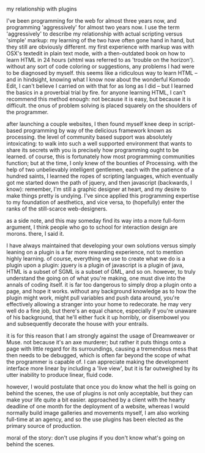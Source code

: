 my relationship with plugins

I've been programming for the web for almost three years now, and programming 'aggressively' for almost two years now. I use the term 'aggressively' to describe my relationship with actual scripting versus 'simple' markup: my learning of the two have often gone hand in hand, but they still are obviously different. my first experience with markup was with OSX's textedit in plain text mode, with a then-outdated book on how to learn HTML in 24 hours (xhtml was referred to as 'trouble on the horizon'). without any sort of code coloring or suggestions, any problems I had were to be diagnosed by myself. this seems like a ridiculous way to learn HTML – and in hindsight, knowing what I know now about the wonderful Komodo Edit, I can't believe I carried on with that for as long as I did – but I learned the basics in a proverbial trial by fire. for anyone learning HTML, I can't recommend this method enough: not because it is easy, but because it is difficult. the onus of problem solving is placed squarely on the shoulders of the programmer. 

after launching a couple websites, I then found myself knee deep in script-based programming by way of the delicious framework known as processing. the level of community based support was absolutely intoxicating: to walk into such a well supported environment that wants to share its secrets with you is precisely how programming ought to be learned. of course, this is fortunately how most programming communities function; but at the time, I only knew of the bounties of Processing. with the help of two unbelievably intelligent gentlemen, each with the patience of a hundred saints, I learned the ropes of scripting languages, which eventually got me started down the path of jquery, and then javascript (backwards, I know): remember, I'm still a graphic designer at heart, and my desire to make things pretty is undying. I've since applied this programming expertise to my foundation of aesthetics, and vice versa, to (hopefully) enter the ranks of the still-scarce web-designers. 

as a side note, and this may someday find its way into a more full-form argument, I think people who go to school for interaction design are morons. there, I said it.

I have always maintained that developing your own solutions versus simply leaning on a plugin is a far more rewarding experience, not to mention highly learning. of course, everything we use to create what we do is a plugin upon a plugin: jquery is a plugin of javascript is a plugin of java, HTML is a subset of SGML is a subset of GML, and so on. however, to truly understand the going on of what you're making, one must dive into the annals of coding itself. it is far too dangerous to simply drop a plugin onto a page, and hope it works. without any background knowledge as to how the plugin might work, might pull variables and push data around, you're effectively allowing a stranger into your home to redecorate. he may very well do a fine job, but there's an equal chance, especially if you're unaware of his background, that he'll either fuck it up horribly, or disembowel you and subsequently decorate the house with your entrails.

it is for this reason that I am strongly against the usage of Dreamweaver or Muse. not because it's an axe murderer; but rather it puts things onto a page with little regard for its surroundings, causing a tremendous mess that then needs to be debugged, which is often far beyond the scope of what the programmer is capable of. I can appreciate making the development interface more linear by including a 'live view', but it is far outweighed by its utter inability to produce linear, fluid code.

however, I would postulate that once you do know what the hell is going on behind the scenes, the use of plugins is not only acceptable, but they can make your life quite a bit easier. approached by a client with the hearty deadline of one month for the deployment of a website, whereas I would normally build image galleries and movements myself, I am also working full-time at an agency, and so the use plugins has been elected as the primary source of production. 

moral of the story: don't use plugins if you don't know what's going on behind the scenes.
















